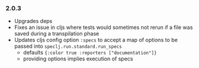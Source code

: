 ### 2.0.3
 * Upgrades deps
 * Fixes an issue in cljs where tests would sometimes not rerun if a file was saved during a transpilation phase
 * Updates cljs config option `:specs` to accept a map of options to be passed into `speclj.run.standard.run_specs`
   * defaults `{:color true :reporters ["documentation"]}`
   * providing options implies execution of specs

